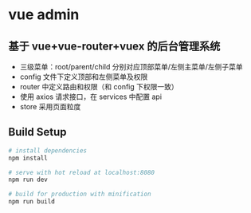 # vue admin

## 基于 vue+vue-router+vuex 的后台管理系统

- 三级菜单：root/parent/child 分别对应顶部菜单/左侧主菜单/左侧子菜单
- config 文件下定义顶部和左侧菜单及权限
- router 中定义路由和权限（和 config 下权限一致）
- 使用 axios 请求接口，在 services 中配置 api
- store 采用页面粒度

## Build Setup

```bash
# install dependencies
npm install

# serve with hot reload at localhost:8080
npm run dev

# build for production with minification
npm run build
```
